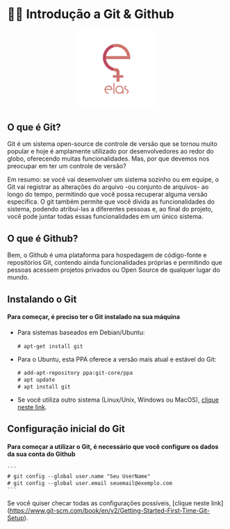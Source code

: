 # 👩‍💻 Introdução a Git & Github
<p align="center">
<img src="./assets/logo_elas.png" heigth="80" width="180"/>
<p/>


## O que é Git?  

Git é um sistema open-source de controle de versão que se tornou muito popular e hoje é amplamente utilizado por desenvolvedores ao redor do globo, oferecendo muitas funcionalidades. Mas, por que devemos nos preocupar em ter um controle de versão? 

Em resumo: se você vai desenvolver um sistema sozinho ou em equipe, o Git vai registrar as alterações do arquivo -ou conjunto de arquivos- ao longo do tempo, permitindo que você possa recuperar alguma versão específica. O git também permite que você divida as funcionalidades do sistema, podendo atribuí-las a diferentes pessoas e, ao final do projeto, você pode juntar todas essas funcionalidades em um único sistema.   

## O que é Github?

Bem, o Github é uma plataforma para hospedagem de código-fonte e repositórios Git, contendo ainda funcionalidades próprias e permitindo que pessoas acessem projetos privados ou Open Source de qualquer lugar do mundo. 


## Instalando o Git

#### Para começar, é preciso ter o Git instalado na sua máquina

- Para sistemas baseados em Debian/Ubuntu:

    ```# apt-get install git```

- Para o Ubuntu, esta PPA oferece a versão mais atual e estável do Git: 

    ```
    # add-apt-repository ppa:git-core/ppa
    # apt update 
    # apt install git
    ```

- Se você utiliza outro sistema (Linux/Unix, Windows ou MacOS), [clique neste link](https://git-scm.com/downloads).

## Configuração inicial do Git

#### Para começar a utilizar o Git, é necessário que você configure os dados da sua conta do Github

    ```
    # git config --global user.name "Seu UserName"
    # git config --global user.email seuemail@exemplo.com
    ```
Se você quiser checar todas as configurações possíveis, [clique neste link] (https://www.git-scm.com/book/en/v2/Getting-Started-First-Time-Git-Setup).